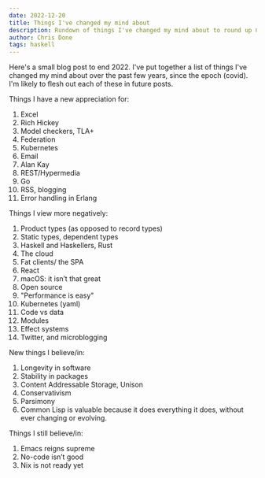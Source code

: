 ```yaml
---
date: 2022-12-20
title: Things I've changed my mind about
description: Rundown of things I've changed my mind about to round up Covid until 2022
author: Chris Done
tags: haskell
---
```


Here's a small blog post to end 2022. I've put together a list of things I've changed my
mind about over the past few years, since the epoch (covid). I'm likely to flesh out each 
of these in future posts.

Things I have a new appreciation for:

1. Excel
2. Rich Hickey
3. Model checkers, TLA+
4. Federation
5. Kubernetes
6. Email
7. Alan Kay
8. REST/Hypermedia
9. Go
10. RSS, blogging
11. Error handling in Erlang

Things I view more negatively:

1. Product types (as opposed to record types)
4. Static types, dependent types
5. Haskell and Haskellers, Rust
6. The cloud
9. Fat clients/ the SPA
10. React
11. macOS: it isn’t that great
12. Open source
13. "Performance is easy"
14. Kubernetes (yaml)
17. Code vs data
18. Modules
20. Effect systems 
21. Twitter, and microblogging

New things I believe/in:

1. Longevity in software
2. Stability in packages
3. Content Addressable Storage, Unison
4. Conservativism
5. Parsimony 
6. Common Lisp is valuable because it does everything it does, without ever changing or evolving.

Things I still believe/in:

1. Emacs reigns supreme
2. No-code isn’t good
3. Nix is not ready yet
